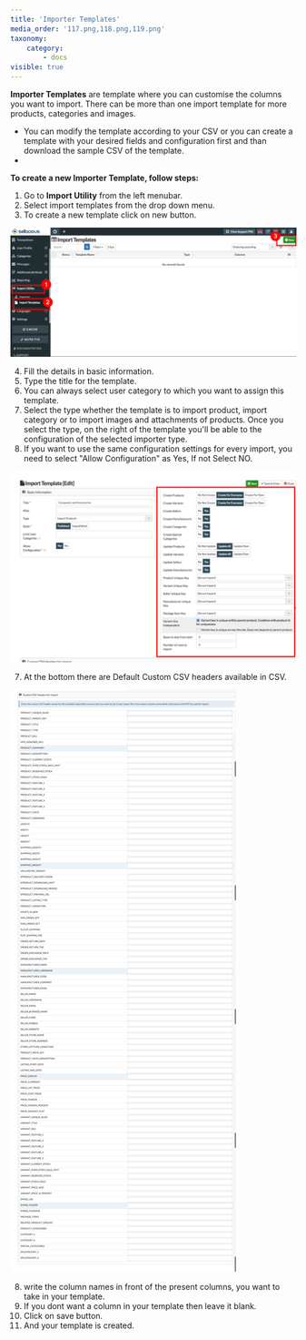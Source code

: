 ```yaml
---
title: 'Importer Templates'
media_order: '117.png,118.png,119.png'
taxonomy:
    category:
        - docs
visible: true
---
```


**Importer Templates** are template where you can customise the columns you want to import. There can be more than one import template for more products, categories and images.
* You can modify the template according to your CSV or you can create a template with your desired fields and configuration first and than download the sample CSV of the template.
* 
**To create a new Importer Template, follow steps:**

1. Go to **Import Utility** from the left menubar.
2. Select import templates from the drop down menu.
3. To create a new template click on new button.

![](119.png)

4. Fill the details in basic information.
5. Type the title for the template.
6. You can always select user category to which you want to assign this template.
7. Select the type whether the template is to import product, import category or to import images and attachments of products. Once you select the type, on the right of the template you'll be able to the configuration of the selected importer type.
8. If you want to use the same configuration settings for every import, you need to select "Allow Configuration" as Yes, If not Select NO.

![](117.png)

7. At the bottom there are Default Custom CSV headers available in CSV.

![](118.png)

8. write the column names in front of the present columns, you want to take in your template.
9. If you dont want a column in your template then leave it blank.
10. Click on save button.
11. And your template is created.